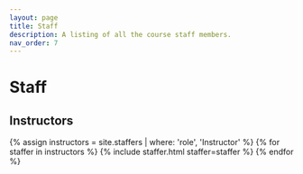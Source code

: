 ```yaml
---
layout: page
title: Staff
description: A listing of all the course staff members.
nav_order: 7
---
```


# Staff

## Instructors

{% assign instructors = site.staffers | where: 'role', 'Instructor' %}
{% for staffer in instructors %}
  {% include staffer.html staffer=staffer %}
{% endfor %}

<!-- ## Course Staff

{% assign staff = site.staffers | where: 'role', 'TA' %}
{% for staffer in staff %}
{{ staffer }}
{% endfor %}

{% assign staff = site.staffers | where: 'role', 'Tutor' %}
{% for staffer in staff %}
{{ staffer }}
{% endfor %} -->

